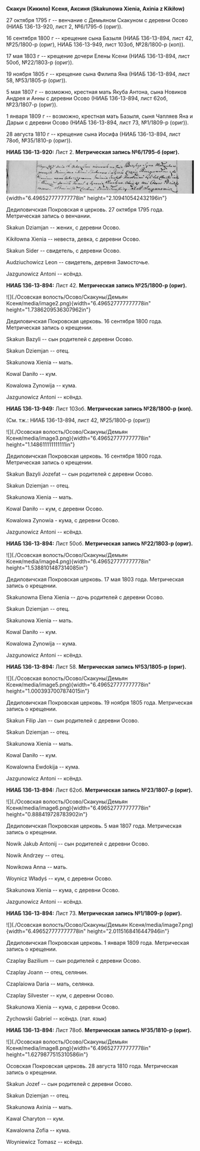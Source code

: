 **Скакун (Кикило) Ксеня, Аксиня (Skakunowa Xienia, Axinia z Kikiłow)**

27 октября 1795 г -- венчание с Демьяном Скакуном с деревни Осово (НИАБ
136-13-920, лист 2, №6/1795-б (ориг)).

16 сентября 1800 г -- крещение сына Базыля (НИАБ 136-13-894, лист 42,
№25/1800-р (ориг), НИАБ 136-13-949, лист 103об, №28/1800-р (коп)).

17 мая 1803 г -- крещение дочери Елены Ксени (НИАБ 136-13-894, лист
50об, №22/1803-р (ориг)).

19 ноября 1805 г -- крещение сына Филипа Яна (НИАБ 136-13-894, лист 58,
№53/1805-р (ориг)).

5 мая 1807 г -- возможно, крестная мать Якуба Антона, сына Новиков
Андрея и Анны с деревни Осово (НИАБ 136-13-894, лист 62об, №23/1807-р
(ориг)).

1 января 1809 г -- возможно, крестная мать Базыля, сыня Чапляев Яна и
Дарыи с деревни Осово (НИАБ 136-13-894, лист 73, №1/1809-р (ориг)).

28 августа 1810 г -- крещение сына Иосифа (НИАБ 136-13-894, лист 78об,
№35/1810-р (ориг)).

**НИАБ 136-13-920:** Лист 2. **Метрическая запись №6/1795-б (ориг).**

![](./media/605e83c25b0d05a41b0a59f7783df39f586f4a12.png){width="6.496527777777778in"
height="2.109410542432196in"}

Дедиловичская Покровская я церковь. 27 октября 1795 года. Метрическая
запись о венчании.

Skakun Dziamjan -- жених, с деревни Осово.

Kikiłowna Xienia -- невеста, девка, с деревни Осово.

Skakun Sider -- свидетель, с деревни Осово.

Audziuchowicz Leon -- свидетель, деревня Замосточье.

Jazgunowicz Antoni -- ксёндз.

**НИАБ 136-13-894:** Лист 42. **Метрическая запись №25/1800-р (ориг).**

![](./Осовская волость/Осово/Скакуны/Демьян Ксеня/media/image2.png){width="6.496527777777778in"
height="1.7386209536307962in"}

Дедиловичская Покровская церковь. 16 сентября 1800 года. Метрическая
запись о крещении.

Skakun Bazyli -- сын родителей с деревни Осовo.

Skakun Dziemjan -- отец.

Skakunowa Xienia -- мать.

Kowal Daniło -- кум.

Kowalowa Zynowija -- кума.

Jazgunowicz Antoni -- ксёндз.

**НИАБ 136-13-949:** Лист 103об. **Метрическая запись №28/1800-р
(коп).**

(См. тж.: НИАБ 136-13-894, лист 42, №25/1800-р (ориг))

![](./Осовская волость/Осово/Скакуны/Демьян Ксеня/media/image3.png){width="6.496527777777778in"
height="1.148611111111111in"}

Дедиловичская Покровская церковь. 16 сентября 1800 года. Метрическая
запись о крещении.

Skakun Bazyli Jozefat -- сын родителей с деревни Осово.

Skakun Dziemjan -- отец.

Skakunowa Xienia -- мать.

Kowal Daniło -- кум, с деревни Осово.

Kowalowa Zynowia - кума, с деревни Осово.

Jazgunowicz Antoni -- ксёндз.

**НИАБ 136-13-894:** Лист 50об. **Метрическая запись №22/1803-р
(ориг).**

![](./Осовская волость/Осово/Скакуны/Демьян Ксеня/media/image4.png){width="6.496527777777778in"
height="1.5388101487314085in"}

Дедиловичская Покровская церковь. 17 мая 1803 года. Метрическая запись о
крещении.

Skakunowna Elena Xienia -- дочь родителей с деревни Осовo.

Skakun Dziemjan -- отец.

Skakunowa Xienia -- мать.

Kowal Daniło -- кум.

Kowalowa Zynowija -- кума.

Jazgunowicz Antoni -- ксёндз.

**НИАБ 136-13-894:** Лист 58. **Метрическая запись №53/1805-р (ориг).**

![](./Осовская волость/Осово/Скакуны/Демьян Ксеня/media/image5.png){width="6.496527777777778in"
height="1.0003937007874015in"}

Дедиловичская Покровская церковь. 19 ноября 1805 года. Метрическая
запись о крещении.

Skakun Filip Jan -- сын родителей с деревни Осовo.

Skakun Dziemjan -- отец.

Skakunowa Xienia -- мать.

Kowal Daniło -- кум.

Kowalowna Ewdokija -- кума.

Jazgunowicz Antoni -- ксёндз.

**НИАБ 136-13-894:** Лист 62об. **Метрическая запись №23/1807-р
(ориг).**

![](./Осовская волость/Осово/Скакуны/Демьян Ксеня/media/image6.png){width="6.496527777777778in"
height="0.888419728783902in"}

Дедиловичская Покровская церковь. 5 мая 1807 года. Метрическая запись о
крещении.

Nowik Jakub Antonij -- сын родителей с деревни Осовo.

Nowik Andrzey -- отец.

Nowikowa Anna -- мать.

Woynicz Władyś -- кум, с деревни Осовo.

Skakunowa Xienia -- кума, с деревни Осовo.

Jazgunowicz Antoni -- ксёндз.

**НИАБ 136-13-894:** Лист 73. **Метрическая запись №1/1809-р (ориг).**

![](./Осовская волость/Осово/Скакуны/Демьян Ксеня/media/image7.png){width="6.496527777777778in"
height="2.0115168416447946in"}

Дедиловичская Покровская церковь. 1 января 1809 года. Метрическая запись
о крещении.

Czaplay Bazilium -- сын родителей с деревни Осово.

Czaplay Joann -- отец, селянин.

Czaplaiowa Daria -- мать, селянка.

Czaplay Silvester -- кум, с деревни Осово.

Skakunowa Xienia -- кума, с деревни Осово.

Zychowski Gabriel -- ксёндз. (лат. язык)

**НИАБ 136-13-894:** Лист 78об. **Метрическая запись №35/1810-р
(ориг).**

![](./Осовская волость/Осово/Скакуны/Демьян Ксеня/media/image8.png){width="6.496527777777778in"
height="1.6279877515310586in"}

Осовская Покровская церковь. 28 августа 1810 года. Метрическая запись о
крещении.

Skakun Jozef -- сын родителей с деревни Осовo.

Skakun Dziemjan -- отец.

Skakunowa Axinia -- мать.

Kawal Charyton -- кум.

Kawalowna Zofia -- кума.

Woyniewicz Tomasz -- ксёндз.
